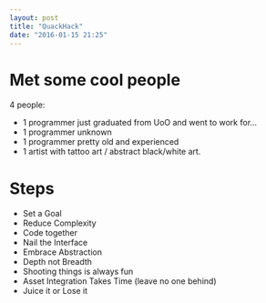```yaml
---
layout: post
title: "QuackHack"
date: "2016-01-15 21:25"
---
```


# Met some cool people

4 people:
+ 1 programmer just graduated from UoO and went to work for...
+ 1 programmer unknown
+ 1 programmer pretty old and experienced
+ 1 artist with tattoo art / abstract black/white art.

# Steps

+ Set a Goal
+ Reduce Complexity
+ Code together
+ Nail the Interface
+ Embrace Abstraction
+ Depth not Breadth
+ Shooting things is always fun
+ Asset Integration Takes Time (leave no one behind)
+ Juice it or Lose it
